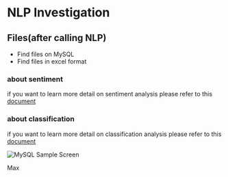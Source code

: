 NLP Investigation 
============

## Files(after calling NLP)

* Find files on MySQL
* Find files in excel format

### about sentiment 

if you want to learn more detail on sentiment analysis 
please refer to this [document](https://cloud.google.com/natural-language/docs/basics#interpreting_sentiment_analysis_values)


### about classification 

if you want to learn more detail on classification analysis 
please refer to this [document](https://cloud.google.com/natural-language/docs/basics#content-classification)




![MySQL Sample Screen](https://cdn-std.droplr.net/files/acc_136293/Ss6OYi)


Max
